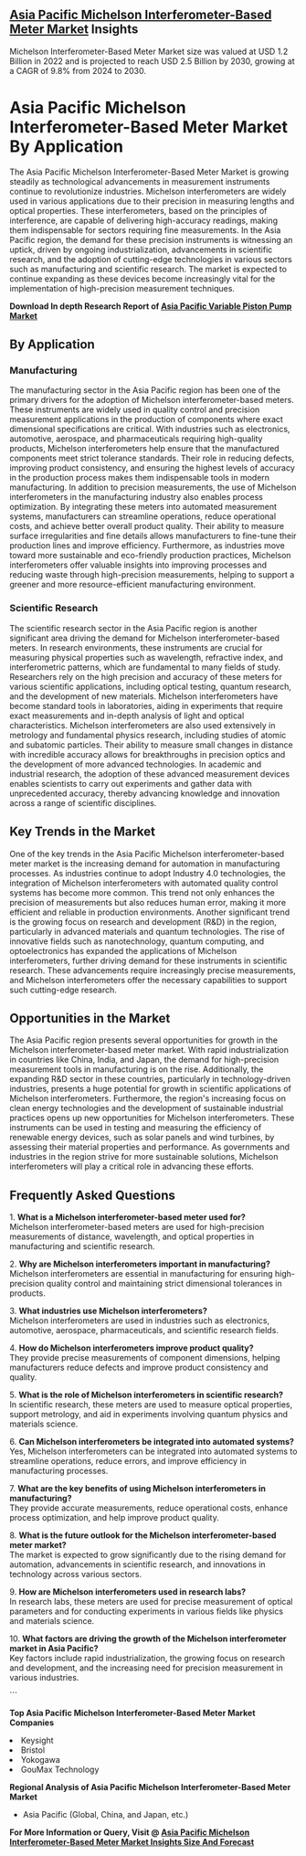 <h2><a href="https://www.verifiedmarketreports.com/download-sample/?rid=423632&amp;utm_source=Github-Feb&amp;utm_medium=225" target="_blank">Asia Pacific Michelson Interferometer-Based Meter Market</a> Insights</h2><p>Michelson Interferometer-Based Meter Market size was valued at USD 1.2 Billion in 2022 and is projected to reach USD 2.5 Billion by 2030, growing at a CAGR of 9.8% from 2024 to 2030.</p><p><h1>Asia Pacific Michelson Interferometer-Based Meter Market By Application</h1> <p>The Asia Pacific Michelson Interferometer-Based Meter Market is growing steadily as technological advancements in measurement instruments continue to revolutionize industries. Michelson interferometers are widely used in various applications due to their precision in measuring lengths and optical properties. These interferometers, based on the principles of interference, are capable of delivering high-accuracy readings, making them indispensable for sectors requiring fine measurements. In the Asia Pacific region, the demand for these precision instruments is witnessing an uptick, driven by ongoing industrialization, advancements in scientific research, and the adoption of cutting-edge technologies in various sectors such as manufacturing and scientific research. The market is expected to continue expanding as these devices become increasingly vital for the implementation of high-precision measurement techniques. <p><strong>Download In depth Research Report of <a href="https://www.verifiedmarketreports.com/download-sample/?rid=236118&amp;utm_source=Pulse-Dec&amp;utm_medium=225" target="_blank">Asia Pacific Variable Piston Pump Market</a></strong></p></p> <h2>By Application</h2> <h3>Manufacturing</h3> <p>The manufacturing sector in the Asia Pacific region has been one of the primary drivers for the adoption of Michelson interferometer-based meters. These instruments are widely used in quality control and precision measurement applications in the production of components where exact dimensional specifications are critical. With industries such as electronics, automotive, aerospace, and pharmaceuticals requiring high-quality products, Michelson interferometers help ensure that the manufactured components meet strict tolerance standards. Their role in reducing defects, improving product consistency, and ensuring the highest levels of accuracy in the production process makes them indispensable tools in modern manufacturing. In addition to precision measurements, the use of Michelson interferometers in the manufacturing industry also enables process optimization. By integrating these meters into automated measurement systems, manufacturers can streamline operations, reduce operational costs, and achieve better overall product quality. Their ability to measure surface irregularities and fine details allows manufacturers to fine-tune their production lines and improve efficiency. Furthermore, as industries move toward more sustainable and eco-friendly production practices, Michelson interferometers offer valuable insights into improving processes and reducing waste through high-precision measurements, helping to support a greener and more resource-efficient manufacturing environment.</p> <h3>Scientific Research</h3> <p>The scientific research sector in the Asia Pacific region is another significant area driving the demand for Michelson interferometer-based meters. In research environments, these instruments are crucial for measuring physical properties such as wavelength, refractive index, and interferometric patterns, which are fundamental to many fields of study. Researchers rely on the high precision and accuracy of these meters for various scientific applications, including optical testing, quantum research, and the development of new materials. Michelson interferometers have become standard tools in laboratories, aiding in experiments that require exact measurements and in-depth analysis of light and optical characteristics. Michelson interferometers are also used extensively in metrology and fundamental physics research, including studies of atomic and subatomic particles. Their ability to measure small changes in distance with incredible accuracy allows for breakthroughs in precision optics and the development of more advanced technologies. In academic and industrial research, the adoption of these advanced measurement devices enables scientists to carry out experiments and gather data with unprecedented accuracy, thereby advancing knowledge and innovation across a range of scientific disciplines.</p> <h2>Key Trends in the Market</h2> <p>One of the key trends in the Asia Pacific Michelson interferometer-based meter market is the increasing demand for automation in manufacturing processes. As industries continue to adopt Industry 4.0 technologies, the integration of Michelson interferometers with automated quality control systems has become more common. This trend not only enhances the precision of measurements but also reduces human error, making it more efficient and reliable in production environments. Another significant trend is the growing focus on research and development (R&D) in the region, particularly in advanced materials and quantum technologies. The rise of innovative fields such as nanotechnology, quantum computing, and optoelectronics has expanded the applications of Michelson interferometers, further driving demand for these instruments in scientific research. These advancements require increasingly precise measurements, and Michelson interferometers offer the necessary capabilities to support such cutting-edge research.</p> <h2>Opportunities in the Market</h2> <p>The Asia Pacific region presents several opportunities for growth in the Michelson interferometer-based meter market. With rapid industrialization in countries like China, India, and Japan, the demand for high-precision measurement tools in manufacturing is on the rise. Additionally, the expanding R&D sector in these countries, particularly in technology-driven industries, presents a huge potential for growth in scientific applications of Michelson interferometers. Furthermore, the region's increasing focus on clean energy technologies and the development of sustainable industrial practices opens up new opportunities for Michelson interferometers. These instruments can be used in testing and measuring the efficiency of renewable energy devices, such as solar panels and wind turbines, by assessing their material properties and performance. As governments and industries in the region strive for more sustainable solutions, Michelson interferometers will play a critical role in advancing these efforts.</p> <h2>Frequently Asked Questions</h2> <p>1. <strong>What is a Michelson interferometer-based meter used for?</strong><br>Michelson interferometer-based meters are used for high-precision measurements of distance, wavelength, and optical properties in manufacturing and scientific research.</p> <p>2. <strong>Why are Michelson interferometers important in manufacturing?</strong><br>Michelson interferometers are essential in manufacturing for ensuring high-precision quality control and maintaining strict dimensional tolerances in products.</p> <p>3. <strong>What industries use Michelson interferometers?</strong><br>Michelson interferometers are used in industries such as electronics, automotive, aerospace, pharmaceuticals, and scientific research fields.</p> <p>4. <strong>How do Michelson interferometers improve product quality?</strong><br>They provide precise measurements of component dimensions, helping manufacturers reduce defects and improve product consistency and quality.</p> <p>5. <strong>What is the role of Michelson interferometers in scientific research?</strong><br>In scientific research, these meters are used to measure optical properties, support metrology, and aid in experiments involving quantum physics and materials science.</p> <p>6. <strong>Can Michelson interferometers be integrated into automated systems?</strong><br>Yes, Michelson interferometers can be integrated into automated systems to streamline operations, reduce errors, and improve efficiency in manufacturing processes.</p> <p>7. <strong>What are the key benefits of using Michelson interferometers in manufacturing?</strong><br>They provide accurate measurements, reduce operational costs, enhance process optimization, and help improve product quality.</p> <p>8. <strong>What is the future outlook for the Michelson interferometer-based meter market?</strong><br>The market is expected to grow significantly due to the rising demand for automation, advancements in scientific research, and innovations in technology across various sectors.</p> <p>9. <strong>How are Michelson interferometers used in research labs?</strong><br>In research labs, these meters are used for precise measurement of optical parameters and for conducting experiments in various fields like physics and materials science.</p> <p>10. <strong>What factors are driving the growth of the Michelson interferometer market in Asia Pacific?</strong><br>Key factors include rapid industrialization, the growing focus on research and development, and the increasing need for precision measurement in various industries.</p> ```</p><p><strong>Top Asia Pacific Michelson Interferometer-Based Meter Market Companies</strong></p><div data-test-id=""><p><li>Keysight</li><li> Bristol</li><li> Yokogawa</li><li> GouMax Technology</li></p><div><strong>Regional Analysis of&nbsp;Asia Pacific Michelson Interferometer-Based Meter Market</strong></div><ul><li dir="ltr"><p dir="ltr">Asia Pacific (Global, China, and Japan, etc.)</p></li></ul><p><strong>For More Information or Query, Visit @&nbsp;</strong><strong><a href="https://www.verifiedmarketreports.com/product/michelson-interferometer-based-meter-market/?utm_source=Github-Feb&amp;utm_medium=225" target="_blank">Asia Pacific Michelson Interferometer-Based Meter Market Insights Size And Forecast</a></strong></p></div><h2>&nbsp;</h2><div data-test-id="">&nbsp;</div>
